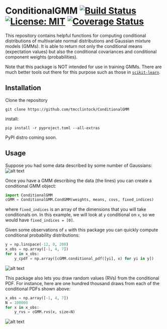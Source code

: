 # ConditionalGMM [![Build Status](https://travis-ci.com/tmcclintock/ConditionalGMM.svg?branch=master)](https://travis-ci.com/tmcclintock/ConditionalGMM) [![License: MIT](https://img.shields.io/badge/License-MIT-blue.svg)](https://opensource.org/licenses/MIT) [![Coverage Status](https://coveralls.io/repos/github/tmcclintock/ConditionalGMM/badge.svg?branch=master&service=github)](https://coveralls.io/github/tmcclintock/CondigionalGMM?branch=master&service=github)

This repository contains helpful functions for computing conditional distributions of multivariate normal distributions and Gaussian mixture models (GMMs). It is able to return not only the conditional means (expectation values) but also the conditional covariances and conditional component weights (probabilities).

Note that this package is NOT intended for use in training GMMs. There are much better tools out there for this purpose such as those in [`scikit-learn`](https://scikit-learn.org/stable/modules/mixture.html).

## Installation

Clone the repository

`git clone https://github.com/tmcclintock/ConditionalGMM`

install:

`pip install -r pyproject.toml --all-extras`

PyPI distro coming soon.

## Usage

Suppose you had some data described by some number of Gaussians:
![alt text](https://github.com/tmcclintock/ConditionalGMM/blob/master/notebooks/figures/scatter_contour_2comps.png "2 component data")

Once you have a GMM describing the data (the lines) you can create a conditional GMM object:
```python
import ConditionalGMM
cGMM = ConditionalGMM.CondGMM(weights, means, covs, fixed_indices)
```
where `fixed_indices` is an array of the dimensions that you will take conditionals on. In this example, we will look at `y` conditional on `x`, so we would have `fixed_indices = [0]`.

Given some observations of `x` with this package you can quickly compute conditional probability distributions:
```python
y = np.linspace(-12, 0, 200)
x_obs = np.array([-1, 4, 7])
for x in x_obs:
    y_cpdf = np.array([cGMM.conditional_pdf([yi], x) for yi in y])
```
![alt text](https://github.com/tmcclintock/ConditionalGMM/blob/master/notebooks/figures/cPDF_2comps.png "conditional PDF")

This package also lets you draw random values (RVs) from the conditional PDF. For instance, here are one hundred thousand draws from each of the conditional PDFs shown above:
```python
x_obs = np.array([-1, 4, 7])
N = 100000
for x in x_obs:
    y_rvs = cGMM.rvs(x, size=N)
```
![alt text](https://github.com/tmcclintock/ConditionalGMM/blob/master/notebooks/figures/hist_2comps.png "conditional RVs")
